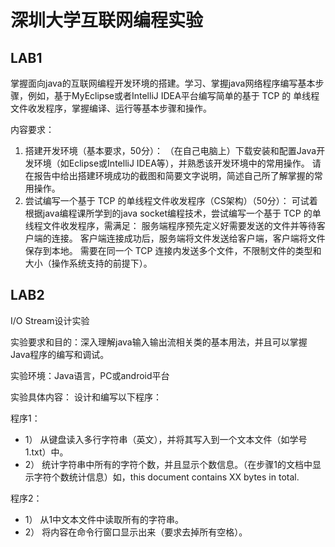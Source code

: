 # 深圳大学互联网编程实验
## LAB1
掌握面向java的互联网编程开发环境的搭建。学习、掌握java网络程序编写基本步骤，例如，基于MyEclipse或者IntelliJ IDEA平台编写简单的基于 TCP 的 单线程文件收发程序，掌握编译、运行等基本步骤和操作。

内容要求：
1.	搭建开发环境（基本要求，50分）：
（在自己电脑上）下载安装和配置Java开发环境（如Eclipse或IntelliJ IDEA等），并熟悉该开发环境中的常用操作。
请在报告中给出搭建环境成功的截图和简要文字说明，简述自己所了解掌握的常用操作。
2.	尝试编写一个基于 TCP 的单线程文件收发程序（CS架构）（50分）：
可试着根据java编程课所学到的java socket编程技术，尝试编写一个基于 TCP 的单线程文件收发程序，需满足：
服务端程序预先定义好需要发送的文件并等待客户端的连接。
客户端连接成功后，服务端将文件发送给客户端，客户端将文件保存到本地。
需要在同一个 TCP 连接内发送多个文件，不限制文件的类型和大小（操作系统支持的前提下）。

## LAB2
I/O Stream设计实验

实验要求和目的：深入理解java输入输出流相关类的基本用法，并且可以掌握Java程序的编写和调试。

实验环境：Java语言，PC或android平台

实验具体内容：
设计和编写以下程序：

程序1：
- 1）	从键盘读入多行字符串（英文），并将其写入到一个文本文件（如学号1.txt）中。
- 2）	统计字符串中所有的字符个数，并且显示个数信息。（在步骤1的文档中显示字符个数统计信息）如，this document contains XX bytes in total.

程序2：
- 1）	从1中文本文件中读取所有的字符串。
- 2）	将内容在命令行窗口显示出来（要求去掉所有空格）。
